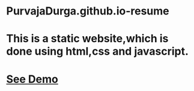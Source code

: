 # PurvajaDurga.github.io-resume
# This is a static website,which is done using html,css and javascript.
# [See Demo](https://PurvajaDurga.github.io/PurvajaDurga.github.io-resume/)
